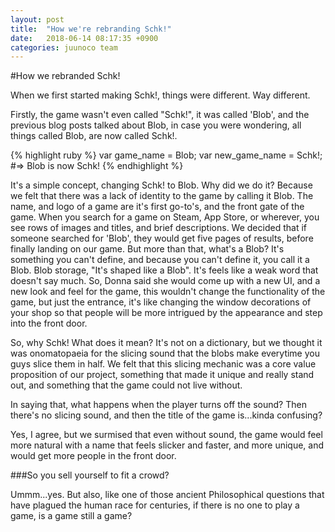 ```yaml
---
layout: post
title:  "How we're rebranding Schk!"
date:   2018-06-14 08:17:35 +0900
categories: juunoco team
---
```


#How we rebranded Schk!

When we first started making Schk!, things were different. Way different. 

Firstly, the game wasn't even called "Schk!", it was called 'Blob', and the previous blog posts talked about Blob, in case you were wondering, all things called Blob, are now called Schk!.

{% highlight ruby %}
var game_name = Blob;
var new_game_name = Schk!;
#=> Blob is now Schk!
{% endhighlight %}


It's a simple concept, changing Schk! to Blob. Why did we do it? Because we felt that there was a lack of identity to the game by calling it Blob. The name, and logo of a game are it's first go-to's, and the front gate of the game. When you search for a game on Steam, App Store, or wherever, you see rows of images and titles, and brief descriptions. We decided that if someone searched for 'Blob', they would get five pages of results, before finally landing on our game. But more than that, what's a Blob? It's something you can't define, and because you can't define it, you call it a Blob. Blob storage, "It's shaped like a Blob". It's feels like a weak word that doesn't say much. So, Donna said she would come up with a new UI, and a new look and feel for the game, this wouldn't change the functionality of the game, but just the entrance, it's like changing the window decorations of your shop so that people will be more intrigued by the appearance and step into the front door. 

So, why Schk! What does it mean? It's not on a dictionary, but we thought it was onomatopaeia for the slicing sound that the blobs make everytime you guys slice them in half. We felt that this slicing mechanic was a core value proposition of our project, something that made it unique and really stand out, and something that the game could not live without.

In saying that, what happens when the player turns off the sound? Then there's no slicing sound, and then the title of the game is...kinda confusing?

Yes, I agree, but we surmised that even without sound, the game would feel more natural with a name that feels slicker and faster, and more unique, and would get more people in the front door.

###So you sell yourself to fit a crowd?

Ummm...yes. But also, like one of those ancient Philosophical questions that have plagued the human race for centuries, if there is no one to play a game, is a game still a game? 


